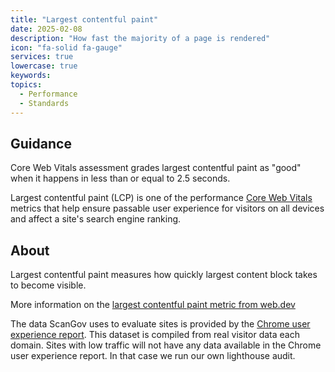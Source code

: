 ```yaml
---
title: "Largest contentful paint"
date: 2025-02-08
description: "How fast the majority of a page is rendered"
icon: "fa-solid fa-gauge"
services: true
lowercase: true
keywords: 
topics:
  - Performance
  - Standards
---
```


## Guidance

Core Web Vitals assessment grades largest contentful paint as "good" when it happens in less than or equal to 2.5 seconds.

Largest contentful paint (LCP) is one of the performance <a href="https://developers.google.com/search/docs/appearance/core-web-vitals">Core Web Vitals</a> metrics that help ensure passable user experience for visitors on all devices and affect a site's search engine ranking.

## About

Largest contentful paint measures how quickly largest content block takes to become visible.

More information on the <a href="https://web.dev/articles/lcp">largest contentful paint metric from web.dev</a>

The data ScanGov uses to evaluate sites is provided by the <a href="https://developer.chrome.com/docs/crux">Chrome user experience report</a>. This dataset is compiled from real visitor data each domain. Sites with low traffic will not have any data available in the Chrome user experience report. In that case we run our own lighthouse audit.
